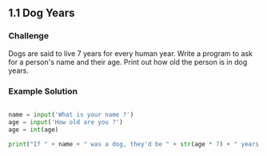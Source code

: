 ## 1.1 Dog Years

### Challenge

Dogs are said to live 7 years for every human year. Write a program to ask for a person's name and their age. Print out how old the person is in dog years.


### Example Solution

```python

name = input('What is your name ?')
age = input('How old are you ?')
age = int(age)

print("If " + name + " was a dog, they'd be " + str(age * 7) + " years old")

```
